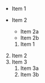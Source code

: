 * Item 1
* Item 2
  
  * Item 2a
  * Item 2b
  
  
  1. Item 1
2. Item 2
3. Item 3
   1. Item 3a
   2. Item 3b
